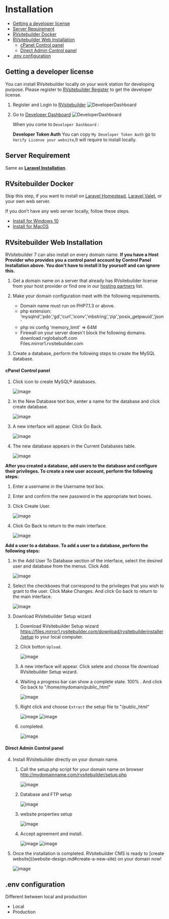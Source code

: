 # Installation

- [Getting a developer license](#getting-a-developer-license)
- [Server Requirement](#server-requirement)
- [RVsitebuilder Docker](#rvsitebuilder-docker)
- [RVsitebuilder Web Installation](#rvsitebuilder-web-installation)
    - [cPanel Control panel](#cpanel-control-panel)
    - [Direct Admin Control panel](#direct-admin-control-panel)
- [.env configuration](#env-configuration)

## Getting a developer license

You can install RVsitebuilder locally on your work station for developing purpose. Please register to [RVsitebuilder Register](https://dev.rvsitebuilder.com/) to get the developer license.

1. Register and Login to [RVsitebuilder](https://dev.rvsitebuilder.com/)
   ![DeveloperDashboard](images/Installation/Developer-license-index.png)

2. Go to [Developer Dashboard](https://dev.rvsitebuilder.com/devportal)
   ![DeveloperDashboard](images/Installation/Developer-license.png)

   When you come to `Developer Dashboard` :

   **Developer Token Auth** You can copy `My Developer Token Auth` go to `Verify License your website`,It will require to install locally.

## Server Requirement

Same as [**Laravel Installation**](https://laravel.com/docs/5.8/installation#server-requirements).

## RVsitebuilder Docker

Skip this step, if you want to install on [Laravel Homestead](https://laravel.com/docs/5.8/homestead), [Laravel Valet](https://laravel.com/docs/5.8/valet), or your own web server.

If you don’t have any web server locally, follow these steps.

- [Install for Windows 10](installation-for-windows10.md)
- [Install for MacOS](installation-for-macos.md)

## RVsitebuilder Web Installation

RVsitebuilder 7 can also install on every domain name. **If you have a Host Provider who provides you a control panel account by Control Panel Installation above. You don't have to install it by yourself and can ignore this.**

1. Get a domain name on a server that already has RVsitebuilder license from your host provider or find one in our [hosting partners](https://rvsitebuilder.com/hosting-partner/) list.

2. Make your domain configuration meet with the following requirements.

   - Domain name must run on PHP7.1.3 or above.
   - php extension: 'mysqlnd','pdo','gd','curl','iconv','mbstring','zip','posix_getpwuid','json'
   - php ini config 'memory_limit' => 64M
   - Firewall on your server doesn't block the following domains.  
     download.rvglobalsoft.com  
     Files.mirror1.rvsitebuilder.com

3. Create a database, perform the following steps to create the MySQL database.

#### cPanel Control panel

1.  Click icon to create MySQL® databases.

    ![image](images/install_nocp/create-db-step1.png)

2.  In the New Database text box, enter a name for the database and click create database.

    ![image](images/install_nocp/create-db-step2.png)

3.  A new interface will appear. Click Go Back.

    ![image](images/install_nocp/create-db-step3.png)

4.  The new database appears in the Current Databases table.

    ![image](images/install_nocp/create-db-step4.png)

**After you created a database, add users to the database and configure their privileges. To create a new user account, perform the following steps:**

1. Enter a username in the Username text box.
2. Enter and confirm the new password in the appropriate text boxes.
3. Click Create User.

   ![image](images/install_nocp/create-db-step5.png)

4. Click Go Back to return to the main interface.

   ![image](images/install_nocp/create-db-step6.png)

**Add a user to a database. To add a user to a database, perform the following steps:**

1. In the Add User To Database section of the interface, select the desired user and database from the menus. Click Add.

   ![image](images/install_nocp/create-db-step7.png)

2. Select the checkboxes that correspond to the privileges that you wish to grant to the user. Click Make Changes. And click Go back to return to the main interface.

   ![image](images/install_nocp/create-db-step8.png)

3. Download RVsitebuilder Setup wizard

   1. Download RVsitebuilder Setup wizard https://files.mirror1.rvsitebuilder.com/download/rvsitebuilderinstaller/setup to your local computer.

   2. Click botton `Upload`.

      ![image](images/install_nocp/upload1.png)

   3. A new interface will appear. Click selete and choose file download RVsitebuilder Setup wizard.

   4. Waiting a progress bar can show a complete state. 100% . And click Go back to "/home/mydomain/public_html"

      ![image](images/install_nocp/upload2.png)

   5. Right click and choose `Extract` the setup file to "/public_html"

      ![image](images/install_nocp/upload3.png)
      ![image](images/install_nocp/upload4.png)

   6. completed.

      ![image](images/install_nocp/upload5.png)

#### Direct Admin Control panel

4. Install RVsitebuilder directly on your domain name.

   1. Call the setup.php script for your domain name on browser http://mydomainname.com/rvsitebuilder/setup.php

      ![image](images/install_nocp/Install-nocp-step1.png)

   2. Database and FTP setup

      ![image](images/install_nocp/Install-nocp-step2.png)

   3. website properties setup

      ![image](images/install_nocp/Install-nocp-step3.png)

   4. Accept agreement and install.

      ![image](images/install_nocp/Install-nocp-step4-1.png)
      ![image](images/install_nocp/Install-nocp-step4-2.png)

5. Once the installation is completed.
   RVsitebuilder CMS is ready to [create website]((website-design.md#create-a-new-site) on your domain now!

   ![image](images/install_nocp/Install-nocp-step-login.png)

## .env configuration

Different between local and production

- Local
- Production
